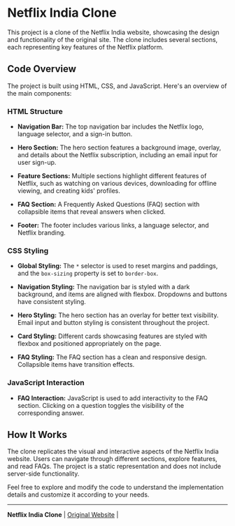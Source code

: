 # Netflix India Clone

This project is a clone of the Netflix India website, showcasing the design and functionality of the original site. The clone includes several sections, each representing key features of the Netflix platform.

## Code Overview

The project is built using HTML, CSS, and JavaScript. Here's an overview of the main components:

### HTML Structure

- **Navigation Bar:** The top navigation bar includes the Netflix logo, language selector, and a sign-in button.

- **Hero Section:** The hero section features a background image, overlay, and details about the Netflix subscription, including an email input for user sign-up.

- **Feature Sections:** Multiple sections highlight different features of Netflix, such as watching on various devices, downloading for offline viewing, and creating kids' profiles.

- **FAQ Section:** A Frequently Asked Questions (FAQ) section with collapsible items that reveal answers when clicked.

- **Footer:** The footer includes various links, a language selector, and Netflix branding.

### CSS Styling

- **Global Styling:** The `*` selector is used to reset margins and paddings, and the `box-sizing` property is set to `border-box`.

- **Navigation Styling:** The navigation bar is styled with a dark background, and items are aligned with flexbox. Dropdowns and buttons have consistent styling.

- **Hero Styling:** The hero section has an overlay for better text visibility. Email input and button styling is consistent throughout the project.

- **Card Styling:** Different cards showcasing features are styled with flexbox and positioned appropriately on the page.

- **FAQ Styling:** The FAQ section has a clean and responsive design. Collapsible items have transition effects.

### JavaScript Interaction

- **FAQ Interaction:** JavaScript is used to add interactivity to the FAQ section. Clicking on a question toggles the visibility of the corresponding answer.

## How It Works

The clone replicates the visual and interactive aspects of the Netflix India website. Users can navigate through different sections, explore features, and read FAQs. The project is a static representation and does not include server-side functionality.

Feel free to explore and modify the code to understand the implementation details and customize it according to your needs.

---

**Netflix India Clone** | [Original Website](www.netflix.com) |
